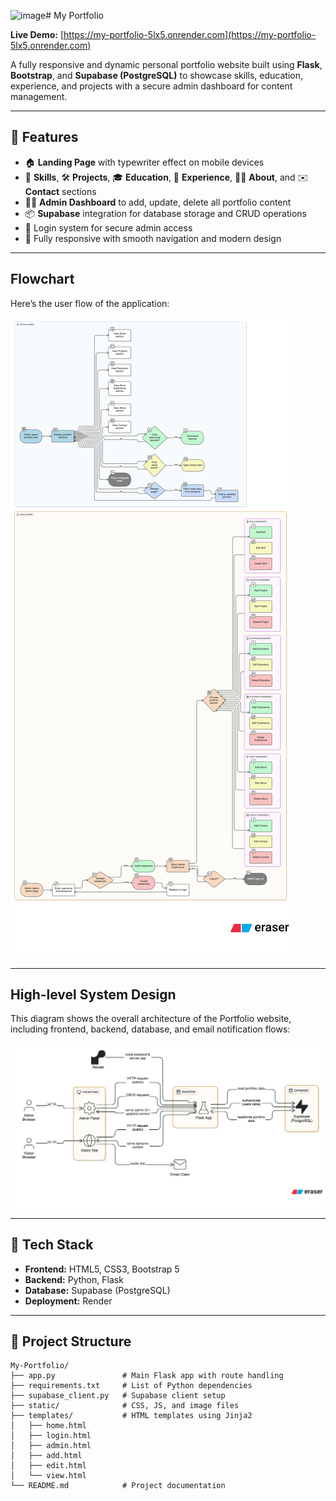 <img width="512" height="512" alt="image" src="https://github.com/user-attachments/assets/f1cfd46f-cfd0-46c0-9794-3321e918afa8" /># My Portfolio

**Live Demo:** [https://my-portfolio-5lx5.onrender.com](https://my-portfolio-5lx5.onrender.com)

A fully responsive and dynamic personal portfolio website built using **Flask**, **Bootstrap**, and **Supabase (PostgreSQL)** to showcase skills, education, experience, and projects with a secure admin dashboard for content management.

---

## 🚀 Features

- 🏠 **Landing Page** with typewriter effect on mobile devices
- 🧠 **Skills**, 🛠️ **Projects**, 🎓 **Education**, 👔 **Experience**, 🙋‍♂️ **About**, and ✉️ **Contact** sections
- 🧑‍💻 **Admin Dashboard** to add, update, delete all portfolio content
- 📦 **Supabase** integration for database storage and CRUD operations
- 🔐 Login system for secure admin access
- 📱 Fully responsive with smooth navigation and modern design

---

## Flowchart

Here’s the user flow of the application:

![Flowchart](docs/flowchart.svg)

---

## High-level System Design

This diagram shows the overall architecture of the Portfolio website, including frontend, backend, database, and email notification flows:

![High-level System Design](docs/system-design.svg)

---

## 🧰 Tech Stack

- **Frontend:** HTML5, CSS3, Bootstrap 5
- **Backend:** Python, Flask
- **Database:** Supabase (PostgreSQL)
- **Deployment:** Render

---

## 📁 Project Structure
```
My-Portfolio/
├── app.py               # Main Flask app with route handling
├── requirements.txt     # List of Python dependencies
├── supabase_client.py   # Supabase client setup
├── static/              # CSS, JS, and image files
├── templates/           # HTML templates using Jinja2
│   ├── home.html
│   ├── login.html
│   ├── admin.html
│   ├── add.html
│   ├── edit.html
│   └── view.html
└── README.md            # Project documentation

```
